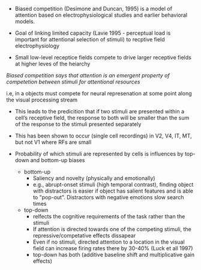- Biased competition (Desimone and Duncan, 1995) is a model of attention based on electrophysiological studies and earlier behavioral models.
- Goal of linking limited capacity (Lavie 1995 - perceptual load is important for attentional selection of stimuli) to recptive field electrophysiology

- Small low-level receptice fields compete to drive larger receptive fields at higher leves of the heiarchy

*Biased competition says that attention is an emergent property of competetion between stimuli for attentional resources*

i.e, in a objects must compete for neural represenation at some point along the visual processing stream

- This leads to the predicition that if two stimuli are presented within a cell’s receptive field, the response to both will be smaller than the sum of the response to the stimuli presented separately
- This has been shown to occur (single cell recordings) in V2, V4, IT, MT, but not V1 where RFs are small

- Probability of which stimuli are represented by cells is influences by top-down and bottom-up biases
	- bottom-up
		- Saliency and novelty (physically and emotionally)
		- e.g., abrupt-onset stimuli (high temporal contrast), finding object with distractors is easier if object has salient features and is able to "pop-out". Distractors with negative emotions slow search times
	- top-down
		- relfects the cognitive requirements of the task rather than the stimuli
		- If attention is directed towards one of the competing stimuli, the repressive/competative effects dissapear
		- Even if no stimuli, directed attention to a location in the visual field can increase firing rates there by 30-40% (Luck et all 1997)
		- top-down has both (additive baseline shift and multiplicative gain effects)